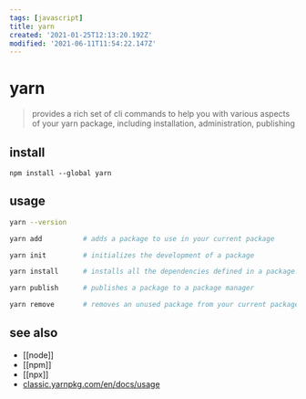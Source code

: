 ```yaml
---
tags: [javascript]
title: yarn
created: '2021-01-25T12:13:20.192Z'
modified: '2021-06-11T11:54:22.147Z'
---
```


# yarn

> provides a rich set of cli commands to help you with various aspects of your yarn package, including installation, administration, publishing

## install
`npm install --global yarn`

## usage
```sh
yarn --version

yarn add          # adds a package to use in your current package

yarn init         # initializes the development of a package

yarn install      # installs all the dependencies defined in a package.json file

yarn publish      # publishes a package to a package manager

yarn remove       # removes an unused package from your current package
```

## see also
- [[node]]
- [[npm]]
- [[npx]]
- [classic.yarnpkg.com/en/docs/usage](https://classic.yarnpkg.com/en/docs/usage)
